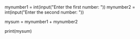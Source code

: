 mynumber1 = int(input("Enter the first number: "))
mynumber2 = int(input("Enter the second number: "))

mysum = mynumber1 + mynumber2

print(mysum)
